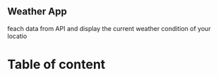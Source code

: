 ## Weather App
 feach data from API and display the current weather condition of your locatio

 # Table of content
